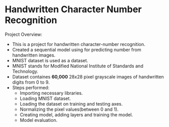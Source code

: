 # Handwritten Character Number Recognition
Project Overview:<br>
<ul>
  <li>This is a project for handwritten character-number recognition.</li>
  <li>Created a sequential model using for predicting number from handwritten images.</li>
  <li>MNIST dataset is used as a dataset.</li>
  <li>MNIST stands for Modified National Institute of Standards and Technology.</li>
  <li>Dataset containes <b>60,000</b> 28x28 pixel grayscale images of handwritten digits from 0 to 9.</li>
  <li>Steps performed:
    <ul>
      <li>Importing necessary libraries.</li>
      <li>Loading MNIST dataset.</li>
      <li>Loading the dataset on training and testing axes.</li>
      <li>Normalizing the pixel values(between 0 and 1).</li>
      <li>Creating model, adding layers and training the model.</li>
      <li>Model evaluation.</li>
    </ul></li>
 
